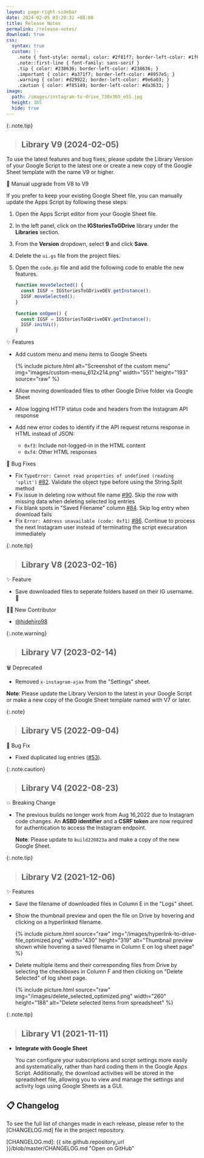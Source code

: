 ```yaml
---
layout: page-right-sidebar
date: 2024-02-05 03:20:32 +08:00
title: Release Notes
permalink: /release-notes/
download: true
css:
  syntax: true
  custom: |-
    .note { font-style: normal; color: #2f81f7; border-left-color: #1f6feb; }
    .note::first-line { font-family: sans-serif }
    .tip { color: #238636; border-left-color: #238636; }
    .important { color: #a371f7; border-left-color: #8957e5; }
    .warning { color: #d29922; border-left-color: #9e6a03; }
    .caution { color: #f85149; border-left-color: #da3633; }
image:
  path: /images/instagram-to-drive_730x365_o55.jpg
  height: 365
  hide: true
---
```



{:.note.tip}
> ## Library V9 (2024-02-05)

To use the latest features and bug fixes, please update the Library Version of
your Google Script to the latest one or create a new copy of the Google Sheet
template with the name V9 or higher.

🔧 Manual upgrade from V8 to V9

If you prefer to keep your existing Google Sheet file, you can manually update
the Apps Script by following these steps:

1. Open the Apps Script editor from your Google Sheet file.
2. In the left panel, click on the **IGStoriesToGDrive** library under the **Libraries** section.
3. From the **Version** dropdown, select **9** and click **Save**.
4. Delete the `ui.gs` file from the project files.
5. Open the `code.gs` file and add the following code to enable the new features.

   ```js
   function moveSelected() {
     const IGSF = IGStoriesToGDriveDEV.getInstance();
     IGSF.moveSelected();
   }
 
   function onOpen() {
     const IGSF = IGStoriesToGDriveDEV.getInstance();
     IGSF.initUi();
   }
   ```

✨ Features

- Add custom menu and menu items to Google Sheets

  {% include picture.html alt="Screenshot of the custom menu" img="images/custom-menu_612x214.png" width="551" height="193" source="raw" %}

- Allow moving downloaded files to other Google Drive folder via Google Sheet
- Allow logging HTTP status code and headers from the Instagram API response
- Add new error codes to identify if the API request returns response in HTML instead of JSON:

  - `0xf3`: Include not-logged-in in the HTML content
  - `0xf4`: Other HTML responses

🐛 Bug Fixes

- Fix `TypeError: Cannot read properties of undefined (reading 'split')` [#82]. Validate the object type before using the String.Split method
- Fix issue in deleting row without file name [#90]. Skip the row with missing data when deleting selected log entries
- Fix blank spots in "Saved Filename" column [#84]. Skip log entry when download fails
- Fix `Error: Address unavailable (code: 0xf1)` [#86]. Continue to process the next Instagram user instead of terminating the script execuration immediately

[#82]: https://github.com/chriskyfung/AutoFetcher-IG-Stories-to-GDrive/issues/82
[#84]: https://github.com/chriskyfung/AutoFetcher-IG-Stories-to-GDrive/issues/84
[#86]: https://github.com/chriskyfung/AutoFetcher-IG-Stories-to-GDrive/issues/86
[#90]: https://github.com/chriskyfung/AutoFetcher-IG-Stories-to-GDrive/issues/90

{:.note.tip}
> ## Library V8 (2023-02-16)

✨ Feature

- Save downloaded files to seperate folders based on their IG username. 📁

👨‍💻 New Contributor

- [@hidehiro98]

[@hidehiro98]: https://github.com/hidehiro98

{:.note.warning}
> ## Library V7 (2023-02-14)

🗑 Deprecated

- Removed `x-instagram-ajax` from the "Settings" sheet.

**Note**: Please update the Library Version to the latest in your Google Script or make a new copy of the Google Sheet template named with V7 or later.

{:.note}
> ## Library V5 (2022-09-04)

🐛 Bug Fix

- Fixed duplicated log entries ([#53]).

[#53]: https://github.com/chriskyfung/AutoFetcher-IG-Stories-to-GDrive/issues/53

{:.note.caution}
> ## Library V4 (2022-08-23)

💥 Breaking Change

- The previous builds no longer work from Aug 16,2022 due to Instagram code changes. An **ASBD identifier** and a **CSRF token** are now required for authentication to access the Instagram endpoint.

  **Note**: Please update to `build220823a` and make a copy of the new Google Sheet.

{:.note.tip}
> ## Library V2 (2021-12-06)

✨ Features

- Save the filename of downloaded files in Column E in the "Logs" sheet.
- Show the thumbnail preview and open the file on Drive by hovering and clicking on a hyperlinked filename.

   {% include picture.html source="raw" img="/images/hyperlink-to-drive-file_optimized.png" width="430" height="319" alt="Thumbnail preview shown while hovering a saved filename in Column E on log sheet page" %}

- Delete multiple items and their corresponding files from Drive by selecting the checkboxes in Column F and then clicking on "Delete Selected" of log sheet page.

  {% include picture.html source="raw" img="/images/delete_selected_optimized.png" width="260" height="188" alt="Delete selected items from spreadsheet" %}

{:.note.tip}
> ## Library V1 (2021-11-11)

- **Integrate with Google Sheet**

  You can configure your subscriptions and script settings more easily and systematically, rather than hard coding them in the Google Apps Script. Additionally, the download activities will be stored in the spreadsheet file, allowing you to view and manage the settings and activity logs using Google Sheets as a GUI.

## 📋 Changelog

To see the full list of changes made in each release, please refer to the
[CHANGELOG.md] file in the project repository.

[CHANGELOG.md]: {{ site.github.repository_url }}/blob/master/CHANGELOG.md "Open on GitHub"
